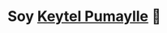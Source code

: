 <script src="https://cdn.tailwindcss.com"></script>
<div align="center">
  <h1 align="center">Soy <a href="#" class="text-[#fff]">Keytel Pumaylle</a> 👋</h1>
</div>
